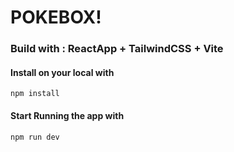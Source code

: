# POKEBOX!
### Build with : ReactApp + TailwindCSS + Vite

#### Install on your local with
```
npm install
```

#### Start Running the app with
``` 
npm run dev
```
